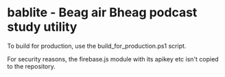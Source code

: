# bablite - Beag air Bheag podcast study utility

To build for production, use the build_for_production.ps1 script.

For security reasons, the firebase.js module with its apikey etc isn't copied to the 
repository. 

